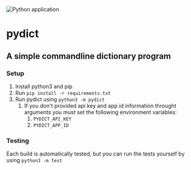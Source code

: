![Python application](https://github.com/HarryPeach/pydict/workflows/Python%20application/badge.svg)
# pydict
## A simple commandline dictionary program

### Setup
1. Install python3 and pip
2. Run ```pip install -r requirements.txt```
3. Run pydict using ```python3 -m pydict```
   1. If you don't provided api key and app id information throught arguments you must set the following environment variables:
      1. ```PYDICT_API_KEY```
      2. ```PYDICT_APP_ID```

### Testing
Each build is automatically tested, but you can run the tests yourself by using ```python3 -m test```